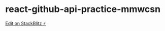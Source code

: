 # react-github-api-practice-mmwcsn

[Edit on StackBlitz ⚡️](https://stackblitz.com/edit/react-github-api-practice-mmwcsn)